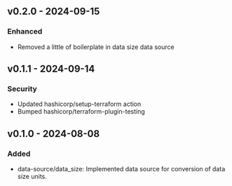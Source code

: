 ## v0.2.0 - 2024-09-15

### Enhanced

* Removed a little of boilerplate in data size data source


## v0.1.1 - 2024-09-14

### Security

* Updated hashicorp/setup-terraform action
* Bumped hashicorp/terraform-plugin-testing


## v0.1.0 - 2024-08-08

### Added

* data-source/data_size: Implemented data source for conversion of data size units.


